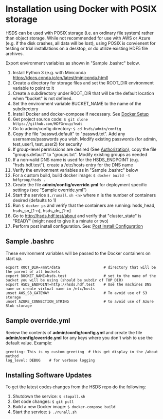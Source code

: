 Installation using Docker with POSIX storage
============================================

HSDS can be used with POSIX storage (i.e. an ordinary file system) rather than object storage.  While not recommended for use with AWS or Azure (e.g. if the disk crashes, all data will be lost), using POSIX is convienent for testing or trial installations on a desktop, or do utilize existing HDF5 file archives.

Export environment variables as shown in "Sample .bashrc" below.

1. Install Python 3 (e.g. with Miniconda <https://docs.conda.io/en/latest/miniconda.html>)
2. Create a directory for storage files and set the ROOT_DIR environment variable to point to it
3. Create a subdirectory under ROOT_DIR that will be the default location when "bucket" is not defined.
4. Set the environment variable BUCKET_NAME to the name of the subdirectory
5. Install Docker and docker-compose if necessary.  See [Docker Setup](setup_docker.md)
6. Get project source code: `$ git clone https://github.com/HDFGroup/hsds`
7. Go to admin/config directory: `$ cd hsds/admin/config`
8. Copy the file "passwd.default" to "passwd.txt".  Add any usernames/passwords you wish.  Modify existing passwords (for admin, test_user1, test_user2) for security
9. If group-level permissions are desired (See [Authorization](authorization.md)), copy the file "groups.default" to "groups.txt".  Modify existing groups as needed
10. If a non-valid DNS name is used for the HSDS_ENDPOINT (e.g. "hsds.hdf.test"), create a /etc/hosts entry for the DNS name
11. Verify the environment variables as in "Sample .bashrc" below
12. For a custom build, build docker image:  `$ docker build -t hdfgroup/hsds .`
13. Create the file **admin/config/override.yml** for deployment specific settings (see "Sample override.yml")
14. Start the service `$./runall.sh <n>` where n is the number of containers desired (defaults to 1)
15. Run `$ docker ps` and verify that the containers are running: hsds_head, hsds_sn_[1-n], hsds_dn_[1-n]
16. Go to <http://hsds.hdf.test/about> and verify that "cluster_state" is "READY" (might need to give it a minute or two)
17. Perform post install configuration.   See: [Post Install Configuration](post_install.md)


Sample .bashrc
--------------

These environment variables will be passed to the Docker containers on start up.

    export ROOT_DIR=/mnt/data                    # directory that will be the parent of all buckets
    export BUCKET_NAME=hsds.test                 # set to the name of the bucket you will be using (should be subdir of TOP_DIR)
    export HSDS_ENDPOINT=http://hsds.hdf.test    # Use the machines DNS name or create virtual name in /etc/hosts
    unset AWS_S3_GATEWAY                         # To avoid use of S3 storage
    unset AZURE_CONNECTION_STRING                # to avoid use of Azure Blob storage

Sample override.yml
-------------------

Review the contents of **admin/config/config.yml** and create the file **admin/config/override.yml** for any keys where you don't 
wish to use the default value.  Example:

    greeting: This is my custom greeting  # this get display in the /about method
    log_level: DEBUG    # for verbose logging


Installing Software Updates
---------------------------

To get the latest codes changes from the HSDS repo do the following:

1. Shutdown the service: `$ stopall.sh`
2. Get code changes: `$ git pull`
3. Build a new Docker image: `$ docker-compose build`
4. Start the service: `$ ./runall.sh`
